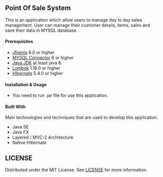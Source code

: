 ## Point Of Sale System

This is an application which allow users to manage day to day sales management. User can manage their customer details, items, sales and save their data in MYSQL database.

#### Prerequisites

* [Jfoenix](https://mvnrepository.com/artifact/com.jfoenix/jfoenix/8.0.10) 8.0 or higher
* [MYSQL Connector](https://mvnrepository.com/artifact/mysql/mysql-connector-java/8.0.21) 8 or higher 
* [Java JDK](oracle.com/java/technologies/javase/javase-jdk8-downloads.html) at least java 8.
* [Lombok](https://mvnrepository.com/artifact/org.projectlombok/lombok/1.18.16) 1.18.0 or higher
* [Hibernate](https://mvnrepository.com/artifact/org.hibernate/hibernate-core) 5.4.0 or higher

#### Installation & Usage

* You need to run .jar file for use this application.

#### Built With

Main technologies and techniques that are used to develop this application.

* Java SE
* Java FX
* Layered / MVC-2 Architecture
* Native Hibernate

## LICENSE

Distributed under the MIT License. See [LICENSE](LICENSE) for more information.
